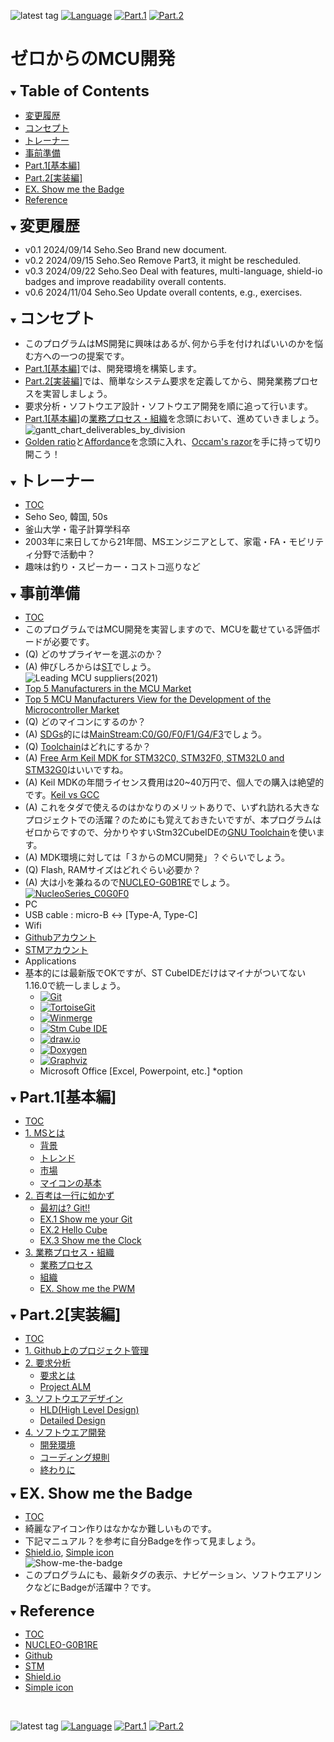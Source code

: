 ![latest tag](https://img.shields.io/github/v/tag/gtuja/CSC_MS.svg?color=brightgreen)
[![Language](https://img.shields.io/badge/%E8%A8%80%E8%AA%9E-English-brightgreen)](https://github.com/gtuja/CSC_MS/blob/main/README_en.md)
[![Part.1](https://img.shields.io/badge/Part.1-%E5%9F%BA%E6%9C%AC%E7%B7%A8-brightgreen
)](https://github.com/gtuja/CSC_MS/blob/main/Part1/1.What%20is%20MS.md) [![Part.2](https://img.shields.io/badge/Part.2-%E5%AE%9F%E8%A3%85%E5%A4%89-brightgreen
)](https://github.com/gtuja/CSC_MS/blob/main/Part2/1.WorFlowOnGithub.md)

# ゼロからのMCU開発

<div id="toc"></div>
<details open>
<summary><font size="5"><b>Table of Contents</b></font></summary>

- [変更履歴](#history)
- [コンセプト](#Concept)
- [トレーナー](#Trainer)
- [事前準備](#Preparation)
- [Part.1[基本編]](#Part1_Basic)
- [Part.2[実装編]](#Part2_Implementation)
- [EX. Show me the Badge](#Exercise)
- [Reference](#Reference)

</details>

<div id="history"></div>
<details open>
<summary><font size="5"><b>変更履歴</b></font></summary> 

- v0.1 2024/09/14 Seho.Seo Brand new document.
- v0.2 2024/09/15 Seho.Seo Remove Part3, it might be rescheduled.
- v0.3 2024/09/22 Seho.Seo Deal with features, multi-language, shield-io badges and improve readability overall contents.
- v0.6 2024/11/04 Seho.Seo Update overall contents, e.g., exercises.
  
</details>

<div id="Concept"></div>
<details open>
<summary><font size="5"><b>コンセプト</b></font></summary>

- このプログラムはMS開発に興味はあるが､何から手を付ければいいのかを悩む方への一つの提案です。
- [Part.1[基本編]](Part1_Basic)では、開発環境を構築します。
- [Part.2[実装編]](#Part2_実装編)では、簡単なシステム要求を定義してから、開発業務プロセスを実習しましょう。
- 要求分析・ソフトウエア設計・ソフトウエア開発を順に追って行います。
- [Part.1[基本編]](#Part1_Basic)の[業務プロセス・組織](https://github.com/gtuja/CSC_MS/blob/main/Part1/3.ProcessAndOrganization.md)を念頭において、進めていきましょう。<br>
![gantt_chart_deliverables_by_division](https://github.com/gtuja/CSC_MS/blob/main/Resources/README/gantt_chart_deliverables_by_division.png)
- [Golden ratio](https://en.m.wikipedia.org/wiki/Golden_ratio)と[Affordance](https://en.m.wikipedia.org/wiki/Affordance)を念頭に入れ、[Occam's razor](https://en.m.wikipedia.org/wiki/Occam%27s_razor)を手に持って切り開こう！

</details>

<div id="Trainer"></div>
<details open>
<summary><font size="5"><b>トレーナー</b></font></summary>

- [TOC](#toc)
- Seho Seo, 韓国, 50s
- 釜山大学・電子計算学科卒
- 2003年に来日してから21年間、MSエンジニアとして、家電・FA・モビリティ分野で活動中？
- 趣味は釣り・スピーカー・コストコ巡りなど

</details>

<div id="Preparation"></div>
<details open>
<summary><font size="5"><b>事前準備</b></font></summary>

- [TOC](#toc)
- このプログラムではMCU開発を実習しますので、MCUを載せている評価ボードが必要です。
- (Q) どのサプライヤーを選ぶのか？
- (A) 伸びしろからは[ST](https://www.st.com/content/st_com/en.html)でしょう。<br>
![Leading MCU suppliers(2021)](https://github.com/gtuja/CSC_MS/blob/main/Resources/README/Leading_MCU_Suppliers_2020_22021.png)<br>
- [Top 5 Manufacturers in the MCU Market](https://www.onerivertronics.com/a/43018.html)
- [Top 5 MCU Manufacturers View for the Development of the Microcontroller Market](https://www.hardfindelec.com/a/76030.html)
- (Q) どのマイコンにするのか？
- (A) [SDGs](https://en.wikipedia.org/wiki/Sustainable_Development_Goals)的には[MainStream:C0/G0/F0/F1/G4/F3](https://www.st.com/en/microcontrollers-microprocessors/stm32-32-bit-arm-cortex-mcus.html)でしょう。
- (Q) [Toolchain](https://en.wikipedia.org/wiki/Toolchain)はどれにするか？
- (A) [Free Arm Keil MDK for STM32C0, STM32F0, STM32L0 and STM32G0](https://www.st.com/ja/partner-products-and-services/free-arm-keil-mdk-for-stm32c0-stm32f0-stm32l0-and-stm32g0.html)はいいですね。
- (A) Keil MDKの年間ライセンス費用は20~40万円で、個人での購入は絶望的です。[Keil vs GCC](https://stackoverflow.com/questions/1226401/keil-vs-gcc-for-arm7)
- (A) これをタダで使えるのはかなりのメリットありで、いずれ訪れる大きなプロジェクトでの活躍？のためにも覚えておきたいですが、本プログラムはゼロからですので、分かりやすいStm32CubeIDEの[GNU Toolchain](https://en.wikipedia.org/wiki/GNU_toolchain)を使います。
- (A) MDK環境に対しては「３からのMCU開発」？ぐらいでしょう。
- (Q) Flash, RAMサイズはどれぐらい必要か？
- (A) 大は小を兼ねるので[NUCLEO-G0B1RE](https://www.st.com/ja/evaluation-tools/nucleo-g0b1re.html)でしょう。<br>
[![NucleoSeries_C0G0F0](https://github.com/gtuja/CSC_MS/blob/main/Resources/README/NucleoSeries_C0G0F0.png)](https://www.marutsu.co.jp/pc/i/40719714/)<br>
- PC
- USB cable : micro-B <-> [Type-A, Type-C]
- Wifi
- [Githubアカウント](https://github.com)
- [STMアカウント](https://www.st.com)
- Applications
- 基本的には最新版でOKですが、ST CubeIDEだけはマイナがついてない1.16.0で統一しましょう。
  - [![Git](https://img.shields.io/badge/Git-brightgreen?style=flat&logo=Git&logoColor=%23F05032&labelColor=white)](https://git-scm.com/)
  - [![TortoiseGit](https://img.shields.io/badge/TortoiseGit-brightgreen?style=flat)](https://tortoisegit.org/)
  - [![Winmerge](https://img.shields.io/badge/Winmerge-brightgreen?style=flat)](https://winmerge.org/)
  - [![Stm Cube IDE](https://img.shields.io/badge/CubeIDE-brightgreen?style=flat&logo=stmicroelectronics&logoColor=%2303234B&labelColor=white)](https://www.st.com/en/development-tools/stm32cubeide.html)
  - [![draw.io](https://img.shields.io/badge/Drawio-brightgreen?style=flat&logo=diagramsdotnet&logoColor=%23F08705&labelColor=white)](https://app.diagrams.net/)
  - [![Doxygen](https://img.shields.io/badge/Doxygen-brightgreen?style=flat)](https://www.doxygen.nl/)
  - [![Graphviz](https://img.shields.io/badge/Graphviz-brightgreen?style=flat)](https://graphviz.org/)
  - Microsoft Office [Excel, Powerpoint, etc.] *option

</details>

<div id="Part1_Basic"></div>
<details open>
<summary><font size="5"><b>Part.1[基本編]</b></font></summary>

- [TOC](#toc)
- [1. MSとは](https://github.com/gtuja/CSC_MS/blob/main/Part1/1.What%20is%20MS.md)
  - [背景](https://github.com/gtuja/CSC_MS/blob/main/Part1/1.What%20is%20MS.md#Background)
  - [トレンド](https://github.com/gtuja/CSC_MS/blob/main/Part1/1.What%20is%20MS.md#Trends)
  - [市場](https://github.com/gtuja/CSC_MS/blob/main/Part1/1.What%20is%20MS.md#Market)
  - [マイコンの基本](https://github.com/gtuja/CSC_MS/blob/main/Part1/1.What%20is%20MS.md#Basic_Features)
- [2. 百考は一行に如かず](https://github.com/gtuja/CSC_MS/blob/main/Part1/2.Hello%20MCU.md)
  - [最初は? Git!!](https://github.com/gtuja/CSC_MS/blob/main/Part1/2.Hello%20MCU.md#At_first_Git)
  - [EX.1 Show me your Git](https://github.com/gtuja/CSC_MS/blob/main/Part1/2.Hello%20MCU.md#Exercise1)
  - [EX.2 Hello Cube](https://github.com/gtuja/CSC_MS/blob/main/Part1/2.Hello%20MCU.md#Exercise2)
  - [EX.3 Show me the Clock](https://github.com/gtuja/CSC_MS/blob/main/Part1/2.Hello%20MCU.md#Exercise3)
- [3. 業務プロセス・組織](https://github.com/gtuja/CSC_MS/blob/main/Part1/3.ProcessAndOrganization.md)
  - [業務プロセス](https://github.com/gtuja/CSC_MS/blob/main/Part1/3.ProcessAndOrganization.md#WorkFlow)
  - [組織](https://github.com/gtuja/CSC_MS/blob/main/Part1/3.ProcessAndOrganization.md#Organization)
  - [EX. Show me the PWM](https://github.com/gtuja/CSC_MS/blob/main/Part1/3.ProcessAndOrganization.md#Exercise)

</details>

<div id="Part2_Implementation"></div>
<details open>
<summary><font size="5"><b>Part.2[実装編]</b></font></summary>

- [TOC](#toc)
- [1. Github上のプロジェクト管理](https://github.com/gtuja/CSC_MS/blob/main/Part2/1.WorFlowOnGithub.md)
- [2. 要求分析](https://github.com/gtuja/CSC_MS/blob/main/Part2/2.RequirementAnalysis.md)
  - [要求とは](https://github.com/gtuja/CSC_MS/blob/main/Part2/2.RequirementAnalysis.md#what_is_requirements)
  - [Project ALM](https://github.com/gtuja/CSC_MS/blob/main/Part2/2.RequirementAnalysis.md#project_alm)
- [3. ソフトウエアデザイン](https://github.com/gtuja/CSC_MS/blob/main/Part2/3.SoftwareDesign.md)
  - [HLD(High Level Design)](https://github.com/gtuja/CSC_MS/blob/main/Part2/3.SoftwareDesign.md#HLD)
  - [Detailed Design](https://github.com/gtuja/CSC_MS/blob/main/Part2/3.SoftwareDesign.md#Detailed_Design)
- [4. ソフトウエア開発](https://github.com/gtuja/CSC_MS/blob/main/Part2/4.SoftwareImplementation.md)
  - [開発環境](https://github.com/gtuja/CSC_MS/blob/main/Part2/4.SoftwareImplementation.md#Stm32CubeIDE)
  - [コーディング規則](https://github.com/gtuja/CSC_MS/blob/main/Part2/4.SoftwareImplementation.md#coding_rules)
  - [終わりに](https://github.com/gtuja/CSC_MS/blob/main/Part2/4.SoftwareImplementation.md#end_of_part2)
 
</details>

<div id="Exercise"></div>
<details open>
<summary><font size="5"><b>EX. Show me the Badge</b></font></summary>

- [TOC](#toc)
- 綺麗なアイコン作りはなかなか難しいものです。
- 下記マニュアル？を参考に自分Badgeを作って見ましょう。
- [Shield.io](https://shields.io), [Simple icon](https://simpleicons.org/)<br>
![Show-me-the-badge](https://github.com/gtuja/CSC_MS/blob/main/Resources/Tips/tip001_001_shields_io_static_badge.png)<br>
- このプログラムにも、最新タグの表示、ナビゲーション、ソフトウエアリンクなどにBadgeが活躍中？です。
</details>

<div id="Reference"></div>
<details open>
<summary><font size="5"><b>Reference</b></font></summary>

- [TOC](#toc)
- [NUCLEO-G0B1RE](https://www.st.com/ja/evaluation-tools/nucleo-g0b1re.html)
- [Github](https://github.com)
- [STM](https://www.st.com)
- [Shield.io](https://shields.io)
- [Simple icon](https://simpleicons.org/)

</details>
<br>

![latest tag](https://img.shields.io/github/v/tag/gtuja/CSC_MS.svg?color=brightgreen)
[![Language](https://img.shields.io/badge/%E8%A8%80%E8%AA%9E-English-brightgreen)](https://github.com/gtuja/CSC_MS/blob/main/README_en.md)
[![Part.1](https://img.shields.io/badge/Part.1-%E5%9F%BA%E6%9C%AC%E7%B7%A8-brightgreen
)](https://github.com/gtuja/CSC_MS/blob/main/Part1/1.What%20is%20MS.md) [![Part.2](https://img.shields.io/badge/Part.2-%E5%AE%9F%E8%A3%85%E5%A4%89-brightgreen
)](https://github.com/gtuja/CSC_MS/blob/main/Part2/1.WorFlowOnGithub.md)
